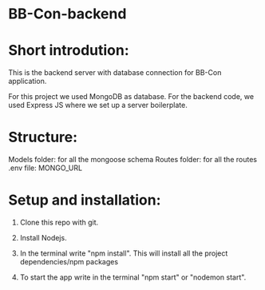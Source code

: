 # BB-Con-backend

# Short introdution:
This is the backend server with database connection for BB-Con application.

For this project we used MongoDB as database. For the backend code, we used Express JS where we set up a server boilerplate.

# Structure:
Models folder: for all the mongoose schema 
Routes folder: for all the routes
.env file: MONGO_URL

# Setup and installation:

1. Clone this repo with git.
2. Install Nodejs.
3. In the terminal write "npm install".
  This will install all the project dependencies/npm packages

4. To start the app write in the terminal "npm start" or "nodemon start".




